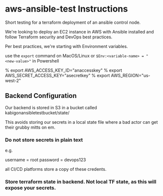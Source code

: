 # aws-ansible-test Instructions
Short testing for a terraform deployment of an ansible control node.

We're looking to deploy an EC2 instance in AWS with Ansible installed and follow Terraform security and DevOps best practices.

Per best practices, we're starting with Environment variables.

use the `export` command on MacOS/Linux or `$Env:<variable-name> = "<new-value>"` in Powershell

% export AWS_ACCESS_KEY_ID="anaccesskey"
% export AWS_SECRET_ACCESS_KEY="asecretkey"
% export AWS_REGION="us-west-2"

## Backend Configuration

Our backend is stored in S3 in a bucket called kabigonansibletestbucket/state/

This avoids storing our secrets in a local state file where a bad actor can get their grubby mitts on em.

### Do not store secrets in plain text

e.g. 

username = root
password = devops123

all CI/CD platforms store a copy of these credents.

### Store terraform state in backend. Not local TF state, as this will expose your secrets.
